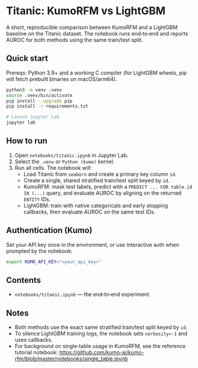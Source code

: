 # Titanic: KumoRFM vs LightGBM

A short, reproducible comparison between KumoRFM and a LightGBM baseline on the Titanic dataset. The notebook runs end‑to‑end and reports AUROC for both methods using the same train/test split.

## Quick start

Prereqs: Python 3.9+ and a working C compiler (for LightGBM wheels, pip will fetch prebuilt binaries on macOS/arm64).

```bash
python3 -m venv .venv
source .venv/bin/activate
pip install --upgrade pip
pip install -r requirements.txt

# Launch Jupyter Lab
jupyter lab
```

## How to run

1. Open `notebooks/titanic.ipynb` in Jupyter Lab.
2. Select the `.venv` or `Python (kumo)` kernel.
3. Run all cells. The notebook will:
   - Load Titanic from `seaborn` and create a primary key column `id`.
   - Create a single, shared stratified train/test split keyed by `id`.
   - KumoRFM: mask test labels, predict with a `PREDICT ... FOR table.id IN (...)` query, and evaluate AUROC by aligning on the returned `ENTITY` IDs.
   - LightGBM: train with native categoricals and early stopping callbacks, then evaluate AUROC on the same test IDs.

## Authentication (Kumo)

Set your API key once in the environment, or use interactive auth when prompted by the notebook:

```bash
export KUMO_API_KEY="<your_api_key>"
```

## Contents

- `notebooks/titanic.ipynb` — the end‑to‑end experiment.

## Notes

- Both methods use the exact same stratified train/test split keyed by `id`.
- To silence LightGBM training logs, the notebook sets `verbosity=-1` and uses callbacks.
- For background on single‑table usage in KumoRFM, see the reference tutorial notebook: https://github.com/kumo-ai/kumo-rfm/blob/master/notebooks/single_table.ipynb
